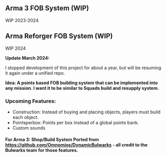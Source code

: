 ## Arma 3 FOB System (WIP)

WIP 2023-2024

## Arma Reforger FOB System (WIP)

WIP 2024

**Update March 2024:**

I stopped development of this project for about a year, but will be resuming it again under a unified repo.

**Idea: A points based FOB building system that can be implemented into any mission. I want it to be similar to Squads build and resupply system.**

### Upcoming Features:

- Construction: Instead of buying and placing objects, players must build each object. 
- Pointsperbox: Points per box instead of a global points bank.
- Custom sounds

#### For Arma 3: Shop/Build System Ported from https://github.com/Omnomios/DynamicBulwarks - all credit to the Bulwarks team for those features.
